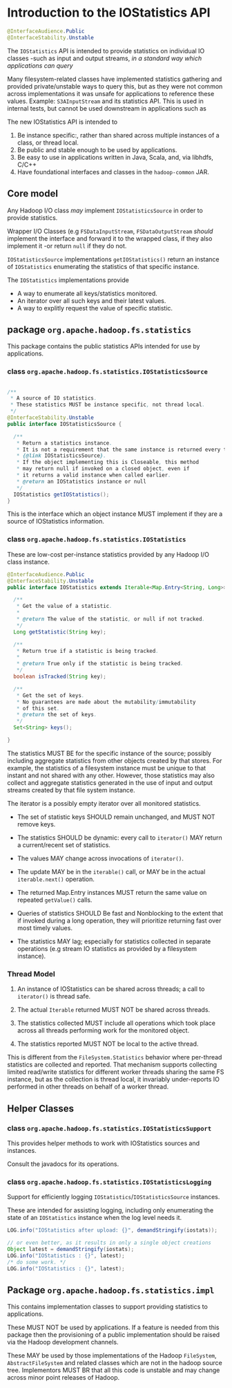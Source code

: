 <!---
  Licensed under the Apache License, Version 2.0 (the "License");
  you may not use this file except in compliance with the License.
  You may obtain a copy of the License at

   http://www.apache.org/licenses/LICENSE-2.0

  Unless required by applicable law or agreed to in writing, software
  distributed under the License is distributed on an "AS IS" BASIS,
  WITHOUT WARRANTIES OR CONDITIONS OF ANY KIND, either express or implied.
  See the License for the specific language governing permissions and
  limitations under the License. See accompanying LICENSE file.
-->

# Introduction to the IOStatistics API

```java
@InterfaceAudience.Public
@InterfaceStability.Unstable
```

The `IOStatistics` API is intended to provide statistics on individual IO
classes -such as input and output streams, *in a standard way which 
applications can query*

Many filesystem-related classes have implemented statistics gathering
and provided private/unstable ways to query this, but as they were
not common across implementations it was unsafe for applications
to reference these values. Example: `S3AInputStream` and its statistics
API. This is used in internal tests, but cannot be used downstream in
applications such as 

The new IOStatistics API is intended to 

1. Be instance specific:, rather than shared across multiple instances
   of a class, or thread local.
1. Be public and stable enough to be used by applications.
1. Be easy to use in applications written in Java, Scala, and, via libhdfs, C/C++
1. Have foundational interfaces and classes in the `hadoop-common` JAR.

## Core model

Any Hadoop I/O class *may* implement `IOStatisticsSource` in order to
provide statistics.

Wrapper I/O Classes (e.g `FSDataInputStream`, `FSDataOutputStream` *should*
implement the interface and forward it to the wrapped class, if they also
implement it -or return `null` if they do not.

`IOStatisticsSource` implementations `getIOStatistics()` return an
instance of `IOStatistics` enumerating the statistics of that specific
instance.

The `IOStatistics` implementations provide

* A way to enumerate all keys/statistics monitored.
* An iterator over all such keys and their latest values.
* A way to explitly request the value of specific statistic.

## package `org.apache.hadoop.fs.statistics`

This package contains the public statistics APIs intended
for use by applications.

<!--  ============================================================= -->
<!--  Interface: IOStatisticsSource -->
<!--  ============================================================= -->

### class `org.apache.hadoop.fs.statistics.IOStatisticsSource`

```java

/**
 * A source of IO statistics.
 * These statistics MUST be instance specific, not thread local.
 */
@InterfaceStability.Unstable
public interface IOStatisticsSource {

  /**
   * Return a statistics instance.
   * It is not a requirement that the same instance is returned every time.
   * {@link IOStatisticsSource}.
   * If the object implementing this is Closeable, this method
   * may return null if invoked on a closed object, even if
   * it returns a valid instance when called earlier.
   * @return an IOStatistics instance or null
   */
  IOStatistics getIOStatistics();
}
```

This is the interface which an object instance MUST implement if they are a source of
IOStatistics information.

<!--  ============================================================= -->
<!--  Interface: IOStatistics -->
<!--  ============================================================= -->

### class `org.apache.hadoop.fs.statistics.IOStatistics`

These are low-cost per-instance statistics provided by any Hadoop I/O class instance.

```java
@InterfaceAudience.Public
@InterfaceStability.Unstable
public interface IOStatistics extends Iterable<Map.Entry<String, Long>> {

  /**
   * Get the value of a statistic.
   *
   * @return The value of the statistic, or null if not tracked.
   */
  Long getStatistic(String key);

  /**
   * Return true if a statistic is being tracked.
   *
   * @return True only if the statistic is being tracked.
   */
  boolean isTracked(String key);

  /**
   * Get the set of keys.
   * No guarantees are made about the mutability/immutability
   * of this set.
   * @return the set of keys.
   */
  Set<String> keys();

}
```


The statistics MUST BE for the specific instance of the source;
possibly including aggregate statistics from other objects
created by that stores.
For example, the statistics of a filesystem instance must be unique
to that instant and not shared with any other.
However, those statistics may also collect and aggregate statistics
generated in the use of input and output streams created by that
file system instance.

The iterator is a possibly empty iterator over all monitored statistics.

* The set of statistic keys SHOULD remain unchanged, and MUST NOT
remove keys.

*  The statistics SHOULD be dynamic: every call to `iterator()`
 MAY return a current/recent set of statistics.

* The values MAY change across invocations of `iterator()`.

* The update MAY be in the `iterable()` call, or MAY be in the actual
 `iterable.next()` operation.

* The returned Map.Entry instances MUST return the same value on
 repeated `getValue()` calls.

* Queries of statistics SHOULD Be fast and Nonblocking to the extent
 that if invoked during a long operation, they will prioritize
 returning fast over most timely values.

* The statistics MAY lag; especially for statistics collected in separate
 operations (e.g stream IO statistics as provided by a filesystem
 instance).


### Thread Model

1. An instance of IOStatistics can be shared across threads;
 a call to `iterator()` is thread safe.

1. The actual `Iterable` returned MUST NOT be shared across threads.

1. The statistics collected MUST include all operations which took place across all threads performing work for the monitored object.

1. The statistics reported MUST NOT be local to the active thread.

This is different from the `FileSystem.Statistics` behavior where per-thread statistics
are collected and reported.
That mechanism supports collecting limited read/write statistics for different
worker threads sharing the same FS instance, but as the collection is thread local,
it invariably under-reports IO performed in other threads on behalf of a worker thread.




## Helper Classes


### class `org.apache.hadoop.fs.statistics.IOStatisticsSupport`

This provides helper methods to work with IOStatistics sources and instances.

Consult the javadocs for its operations. 

### class `org.apache.hadoop.fs.statistics.IOStatisticsLogging`

Support for efficiently logging `IOStatistics`/`IOStatisticsSource`
instances.

These are intended for assisting logging, including only enumerating the
state of an `IOStatistics` instance when the log level needs it. 

```java
LOG.info("IOStatistics after upload: {}", demandStringify(iostats));

// or even better, as it results in only a single object creations
Object latest = demandStringify(iostats);
LOG.info("IOStatistics : {}", latest);
/* do some work. */
LOG.info("IOStatistics : {}", latest);

``` 

## Package `org.apache.hadoop.fs.statistics.impl`

This contains implementation classes to support providing statistics to applications.

These MUST NOT be used by applications. If a feature is needed from this package then
the provisioning of a public implementation should be raised via the Hadoop development
channels.

These MAY be used by those implementations of the Hadoop `FileSystem`, `AbstractFileSystem`
and related classes which are not in the hadoop source tree. Implementors MUST BR
that all this code is unstable and may change across minor point releases of Hadoop.

